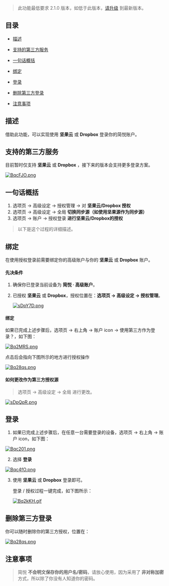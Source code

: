 >  此功能最低要求 2.1.0 版本，如低于此版本，[请升级](http://ksria.com/simpread/) 到最新版本。

目录
---

- [描述](#描述)

- [支持的第三方服务](#支持的第三方服务)

- [一句话概括](#一句话概括)

- [绑定](#绑定)

- [登录](#登录)

- [删除第三方登录](#删除第三方登录)

- [注意事项](#注意事项)


描述
---

借助此功能，可以实现使用 **坚果云** 或 **Dropbox** 登录你的简悦账户。

支持的第三方服务
---

目前暂时仅支持 **坚果云** 或 **Dropbox** ，接下来的版本会支持更多登录方案。

[![BqcFJO.png](https://s1.ax1x.com/2020/11/10/BqcFJO.md.png)](https://imgchr.com/i/BqcFJO)

一句话概括
---

1. 选项页 → 高级设定 → 授权管理 → 对 **坚果云/Dropbox 授权**
2. 选项页 → 高级设定 → 全局 **切换同步源（如使用坚果源作为同步源）**
3. 选项页 → 账户 → 授权登录 **进行坚果云/Dropbox的授权**

> 以下是这个过程的详细描述。

绑定
---

在使用授权登录前需要绑定你的高级账户与你的 **坚果云** 或 **Dropbox** 账户。

#### 先决条件

1. 确保你已登录当前设备为 **简悦 · 高级账户**。

2. 已授权  **坚果云** 或 **Dropbox**，授权位置在：**选项页 → 高级设定 → 授权管理**。

    [![sDpY7D.png](https://s3.ax1x.com/2021/01/16/sDpY7D.png)](https://imgchr.com/i/sDpY7D)

#### 绑定

如果已完成上述步骤后，选项页 → 右上角 → 账户 icon → 使用第三方作为登录？，如下图：

[![Bq2MRS.png](https://s1.ax1x.com/2020/11/10/Bq2MRS.md.png)](https://imgchr.com/i/Bq2MRS)

点击后会指向下图所示的地方进行授权操作

[![Bq28qs.png](https://s1.ax1x.com/2020/11/10/Bq28qs.png)](https://imgchr.com/i/Bq28qs)

#### 如何更改作为第三方授权源

> 选项页 → 高级设定 → 全局 进行更改。

[![sDpQpR.png](https://s3.ax1x.com/2021/01/16/sDpQpR.png)](https://imgchr.com/i/sDpQpR)

登录
---

1. 如果已完成上述步骤后，在任意一台需要登录的设备，选项页 → 右上角 → 账户 icon，如下图：

  [![Bqc201.png](https://s1.ax1x.com/2020/11/11/BXRssS.png)](https://imgchr.com/i/Bqc201)

2. 选择 **登录**

  [![Bqc4fO.png](https://s1.ax1x.com/2020/11/10/Bqc4fO.png)](https://imgchr.com/i/Bqc4fO)

3. 使用 **坚果云** 或 **Dropbox** 登录即可。

   登录 / 授权过程一键完成，如下图所示：
   
   [![Bq2kKH.gif](https://s1.ax1x.com/2020/11/10/Bq2kKH.gif)](https://imgchr.com/i/Bq2kKH)
   
删除第三方登录
---

你可以随时删除你的第三方授权，位置在：

[![Bq28qs.png](https://s1.ax1x.com/2020/11/10/Bq28qs.png)](https://imgchr.com/i/Bq28qs)


注意事项
---

> 简悦 **不会明文保存你的用户名/密码**，请放心使用，因为采用了 **非对称加密** 方式，所以除了你没有人知道你的密码。







